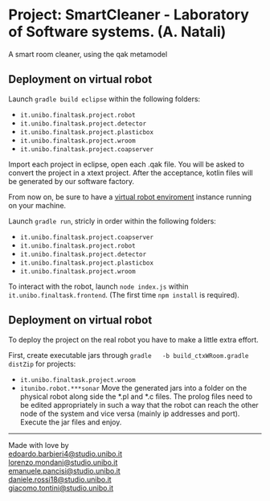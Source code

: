 # Project: SmartCleaner - Laboratory of Software systems. (A. Natali)
A smart room cleaner, using the qak metamodel

## Deployment on virtual robot

Launch `gradle build eclipse` within the following folders:
  - `it.unibo.finaltask.project.robot`
  - `it.unibo.finaltask.project.detector`
  - `it.unibo.finaltask.project.plasticbox`
  - `it.unibo.finaltask.project.wroom`
  - `it.unibo.finaltask.project.coapserver`

Import each project in eclipse, open each .qak file. You will be asked to convert the project in a xtext project. After the acceptance, 
kotlin files will be generated by our software factory.

From now on, be sure to have a [virtual robot enviroment](https://github.com/anatali/iss2020Lab/tree/master/it.unibo.virtualRobot2020) instance running on your machine.

Launch `gradle run`, stricly in order within the following folders:
  - `it.unibo.finaltask.project.coapserver`
  - `it.unibo.finaltask.project.robot`
  - `it.unibo.finaltask.project.detector`
  - `it.unibo.finaltask.project.plasticbox`
  - `it.unibo.finaltask.project.wroom`
  
  To interact with the robot, launch `node index.js` within `it.unibo.finaltask.frontend`. (The first time `npm install` is required).


## Deployment on virtual robot

To deploy the project on the real robot you have to make a little extra effort.

First, create executable jars through `gradle   -b build_ctxWRoom.gradle distZip` for projects:
- `it.unibo.finaltask.project.wroom` 
- `itunibo.robot.***sonar` 
Move the generated jars into a folder on the physical robot along side the *.pl and *.c files. The prolog files need to be edited appropriately in such a way that the robot can reach the other node of the system and vice versa (mainly ip addresses and port). Execute the jar files and enjoy.

______

Made with love by  
<edoardo.barbieri4@studio.unibo.it>  
<lorenzo.mondani@studio.unibo.it>  
<emanuele.pancisi@studio.unibo.it>  
<daniele.rossi18@studio.unibo.it>  
<giacomo.tontini@studio.unibo.it>  

